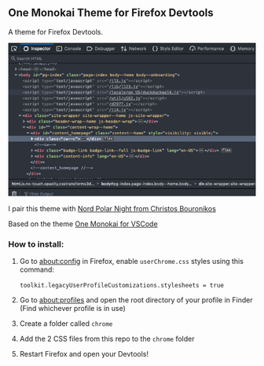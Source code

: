 ## One Monokai Theme for Firefox Devtools
A theme for Firefox Devtools.

![One Monokai Firefox Devtools](/theme.png)

I pair this theme with [Nord Polar Night from Christos Bouronikos](https://github.com/ChristosBouronikos/Nord-Polar-Night-Theme)

Based on the theme [One Monokai for VSCode](https://marketplace.visualstudio.com/items?itemName=azemoh.one-monokai)

### How to install:

1. Go to [about:config](about:config) in Firefox, enable `userChrome.css` styles using this command:

    `toolkit.legacyUserProfileCustomizations.stylesheets = true`

2. Go to [about:profiles](about:profiles) and open the root directory of your profile in Finder (Find whichever profile is in use)
 
3. Create a folder called `chrome`

4. Add the 2 CSS files from this repo to the `chrome` folder

5. Restart Firefox and open your Devtools!
